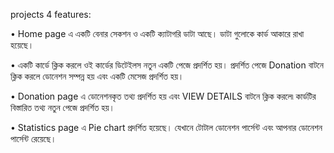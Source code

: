 projects 4 features:

• Home page এ একটি বেনার সেকশন ও একটি ক্যাটাগরি ডাটা আছে। ডাটা গুলোকে কার্ড আকারে রাখা হয়েছে।

• একটি কার্ডে ক্লিক করলে ওই কার্ডের ডিটেইলস নতুন একটি পেজে প্রদর্শিত হয়। প্রদর্শিত পেজে Donation বাটনে ক্লিক করলে ডোনেশন সম্পন্ন হয় এবং একটি মেসেজ প্রদর্শিত হয়। 

• Donation page এ ডোনেশনকৃত তথ্য প্রদর্শিত হয় এবং VIEW DETAILS বাটনে ক্লিক করলে৷ কার্ডটির বিস্তারিত তথ্য নতুন পেজে প্রদর্শিত হয়।

• Statistics page এ Pie chart প্রদর্শিত হয়েছে। যেখানে টোটাল ডোনেশন পার্সেন্ট এবং আপনার ডোনেশন পার্সেন্ট রেয়েছে।